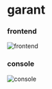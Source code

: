 # garant

### frontend
![frontend](http://lab.lucas.in.ua/lab/1455208905234.jpg)

### console
![console](http://lab.lucas.in.ua/lab/1455208977663.png)
